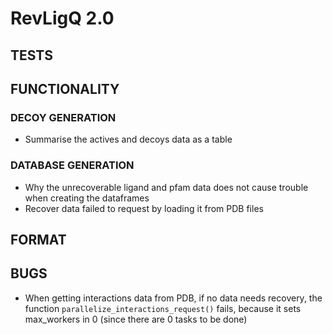 # RevLigQ 2.0

## TESTS

## FUNCTIONALITY

### DECOY GENERATION

* Summarise the actives and decoys data as a table

### DATABASE GENERATION

* Why the unrecoverable ligand and pfam data does not cause trouble when creating the dataframes
* Recover data failed to request by loading it from PDB files

## FORMAT

## BUGS

* When getting interactions data from PDB, if no data needs recovery, the function `parallelize_interactions_request()` fails, because it sets max_workers in 0 (since there are 0 tasks to be done)
